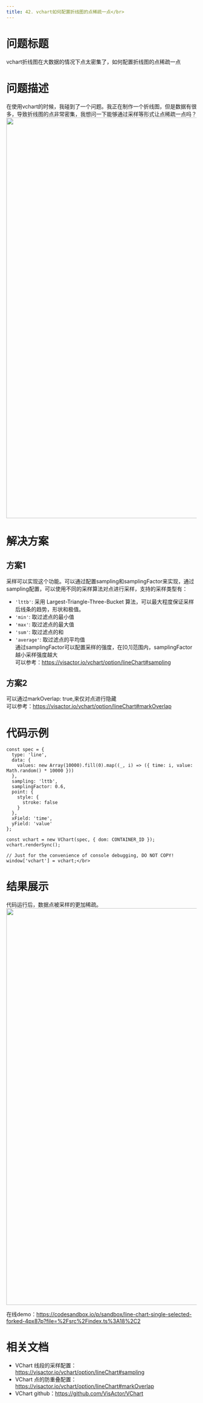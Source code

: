 ```yaml
---
title: 42. vchart如何配置折线图的点稀疏一点</br>
---
```

# 问题标题

vchart折线图在大数据的情况下点太密集了，如何配置折线图的点稀疏一点</br>
# 问题描述

在使用vchart的时候，我碰到了一个问题。我正在制作一个折线图，但是数据有很多，导致折线图的点非常密集，我想问一下能够通过采样等形式让点稀疏一点吗？</br>
<img src='https://cdn.jsdelivr.net/gh/xuanhun/articles/visactor/img/B43zbvhr4o2E2rxxha5cYJUpn3d.gif' alt='' width='1334' height='1058'>

# 解决方案

## 方案1

采样可以实现这个功能。可以通过配置sampling和samplingFactor来实现，通过sampling配置，可以使用不同的采样算法对点进行采样，支持的采样类型有：</br>
*  `'lttb'`: 采用 Largest-Triangle-Three-Bucket 算法，可以最大程度保证采样后线条的趋势，形状和极值。</br>
*  `'min'`: 取过滤点的最小值</br>
*  `'max'`: 取过滤点的最大值</br>
*  `'sum'`: 取过滤点的和</br>
*  `'average'`: 取过滤点的平均值</br>
通过samplingFactor可以配置采样的强度，在[0,1]范围内，samplingFactor越小采样强度越大</br>
可以参考：https://visactor.io/vchart/option/lineChart#sampling</br>
## 方案2

可以通过markOverlap: true,来仅对点进行隐藏</br>
可以参考：https://visactor.io/vchart/option/lineChart#markOverlap</br>
# 代码示例  

```
const spec = {
  type: 'line',
  data: {
    values: new Array(10000).fill(0).map((_, i) => ({ time: i, value: Math.random() * 10000 }))
  },
  sampling: 'lttb',
  samplingFactor: 0.6,
  point: {
    style: {
      stroke: false
    }
  },
  xField: 'time',
  yField: 'value'
};

const vchart = new VChart(spec, { dom: CONTAINER_ID });
vchart.renderSync();

// Just for the convenience of console debugging, DO NOT COPY!
window['vchart'] = vchart;</br>
```
# 结果展示

代码运行后，数据点被采样的更加稀疏。</br>
<img src='https://cdn.jsdelivr.net/gh/xuanhun/articles/visactor/img/HYy9bINFGoKyZ8xXgiict9zHnDf.gif' alt='' width='1330' height='1048'>

在线demo：https://codesandbox.io/p/sandbox/line-chart-single-selected-forked-4px87p?file=%2Fsrc%2Findex.ts%3A18%2C2</br>
# 相关文档

*  VChart 线段的采样配置：https://visactor.io/vchart/option/lineChart#sampling</br>
*  VChart 点的防重叠配置：https://visactor.io/vchart/option/lineChart#markOverlap</br>
*  VChart github：https://github.com/VisActor/VChart</br>